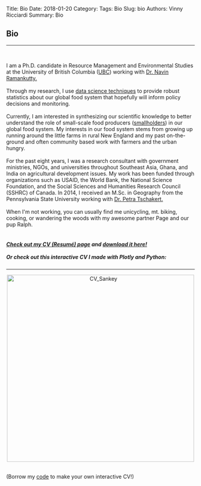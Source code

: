 Title: Bio
Date: 2018-01-20
Category:
Tags: Bio
Slug: bio
Authors: Vinny Ricciardi
Summary: Bio

## Bio
<hr size=6>
<br>

I am a Ph.D. candidate in Resource Management and Environmental Studies at the University of British Columbia ([UBC](ires.ubc.ca/)) working with [Dr. Navin Ramankutty.](http://ires.ubc.ca/person/navin-ramankutty/)<br><br>
Through my research, I use [data science techniques](https://vinnyricciardi.github.io/aboutme/curriculumvitae/) to provide robust statistics about our global food system that hopefully will inform policy decisions and monitoring.
<br><br>
Currently, I am interested in synthesizing our scientific knowledge to better understand the role of 
small-scale food producers ([smallholders](http://localhost:8000/smallholders/Global_production/index.html)) in our global food system. My interests in our food system stems from growing up running around the little farms in rural New England and my past on-the-ground and often community based work with farmers and the urban hungry. 
<br><br>
For the past eight years, I was a research consultant with government ministries, NGOs, and universities throughout Southeast Asia, Ghana, and India on agricultural development issues. My work has been funded through organizations such as USAID, 
the World Bank, the National Science Foundation, and the Social Sciences and Humanities Research Council 
(SSHRC) of Canada. In 2014, I received an M.Sc. in Geography from the Pennsylvania State University 
working with [Dr. Petra Tschakert.](http://www.web.uwa.edu.au/person/petra.tschakert)
<br><br>
When I'm not working, you can usually find me unicycling, mt. biking, cooking, or wandering the woods with my awesome partner Page and our pup Ralph.<br><br>

##### [Check out my CV (Resumé) page](https://vinnyricciardi.github.io/aboutme/curriculumvitae/) and [download it here!]({filename}/images/CV_uptodate.pdf)<br><br> Or check out this interactive CV I made with Plotly and Python:
<hr size=6>
<div class="embed-responsive">
	<div>
    <a href="https://plot.ly/~vinnyricciardi/150/?share_key=jQ7K5cw58pWkg3XLbGYC4V" target="_blank" title="CV_Sankey" style="display: block; text-align: center;"><img src="https://plot.ly/~vinnyricciardi/150.png?share_key=jQ7K5cw58pWkg3XLbGYC4V" alt="CV_Sankey" style="max-height:50%; height: 500px; height ="500" onerror="this.onerror=null;this.src='https://plot.ly/404.png';" /></a>
    <script data-plotly="vinnyricciardi:150" sharekey-plotly="jQ7K5cw58pWkg3XLbGYC4V" src="https://plot.ly/embed.js" async></script>
</div>

</div>
<br>

(Borrow my [code](https://github.com/vinnyricciardi/researchwebsite/tree/master/content_prep/cv_sankey) to make your own interactive CV!)

<br>